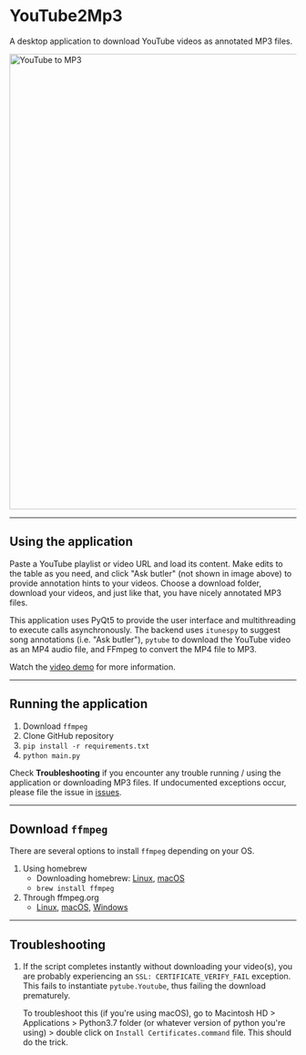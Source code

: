 # YouTube2Mp3
A desktop application to download YouTube videos as annotated MP3 files.
<br>
<p align="left">
<img src=https://i.imgur.com/3wUZVE7.png alt="YouTube to MP3"
    width=800>
</p>
<hr>

## Using the application
Paste a YouTube playlist or video URL and load its content. Make edits to the table as you need, and click "Ask butler" (not shown in image above) to provide annotation hints to your videos. Choose a download folder, download your videos, and just like that, you have nicely annotated MP3 files.

This application uses PyQt5 to provide the user interface and multithreading to execute calls asynchronously. The backend uses ```itunespy``` to suggest song annotations (i.e. "Ask butler"), ```pytube``` to download the YouTube video as an MP4 audio file, and FFmpeg to convert the MP4 file to MP3.

Watch the <a href="https://i.imgur.com/z88uqal.mp4">video demo</a> for more information.
<hr>

## Running the application

1) Download ```ffmpeg```
2) Clone GitHub repository
3) ```pip install -r requirements.txt```
4) ```python main.py```

Check <b>Troubleshooting</b> if you encounter any trouble running / using the application or downloading MP3 files. If undocumented exceptions occur, please file the issue in <a href="https://github.com/irahorecka/YouTube2Mp3/issues">issues</a>.
<hr>

## Download ```ffmpeg```

There are several options to install ```ffmpeg``` depending on your OS.

1) Using homebrew
    - Downloading homebrew: 
    <a href="https://docs.brew.sh/Homebrew-on-Linux">Linux</a>,
    <a href="https://docs.brew.sh/Installation">macOS</a>
    -  ```brew install ffmpeg```
2) Through ffmpeg.org
    - <a href="https://www.ffmpeg.org/download.html#build-linux">Linux</a>,
    <a href="https://www.ffmpeg.org/download.html#build-mac">macOS</a>,
    <a href="https://www.ffmpeg.org/download.html#build-windows">Windows</a>
    
<hr>

## Troubleshooting

1) If the script completes instantly without downloading your video(s), you are probably experiencing an ```SSL: CERTIFICATE_VERIFY_FAIL``` exception. This fails to instantiate ```pytube.Youtube```, thus failing the download prematurely.

    To troubleshoot this (if you're using macOS), go to Macintosh HD > Applications > Python3.7 folder (or whatever version of python you're using) > double click on ```Install Certificates.command``` file. This should do the trick.
